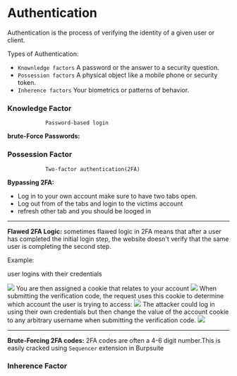 # Authentication
Authentication is the process of verifying the identity of a given user or client.

Types of Authentication:
- `Knownledge factors` A password or the answer to a security question. 
- `Possession factors` A physical object like a mobile phone or security token.
- `Inherence factors` Your biometrics or patterns of behavior.

<!-- -->

### Knowledge Factor

				Password-based login
**brute-Force Passwords:**

### Possession Factor

				Two-factor authentication(2FA)
**Bypassing 2FA:**
- Log in to your own account make sure to have two tabs open.
- Log out from of the tabs and login to the victims account
- refresh other tab and you should be looged in 
<!-- -->
-----
 **Flawed 2FA Logic:**
sometimes flawed logic in 2FA means that after a user has completed the initial login step, the website doesn't verify that the same user is completing the second step.

Example:

 user logins with their credentials

<!-- -->
![](Authentication1.png)
You are then assigned a cookie that relates to your account
![](Authentication2.png)
When submitting the verification code, the request uses this cookie to determine which account the user is trying to access:
![](Authentication3.png)
The attacker could log in using their own credentials but then change the value of the account cookie to any arbitrary username when submitting the verification code.
![](Authentication4.png)



-----
**Brute-Forcing 2FA codes:**
2FA codes are often a 4-6 digit number.This is easily cracked using `Sequencer` extension in Burpsuite

### Inherence Factor